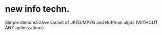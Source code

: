 # new info techn.

Simple demonstrative variant of JPEG/MPEG and Huffman algos (WITHOUT ANY optimizations)
